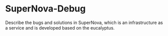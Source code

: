 SuperNova-Debug
===============

Describe the bugs and solutions in SuperNova, which is an infrastructure as a service and is developed based on the eucalyptus.
